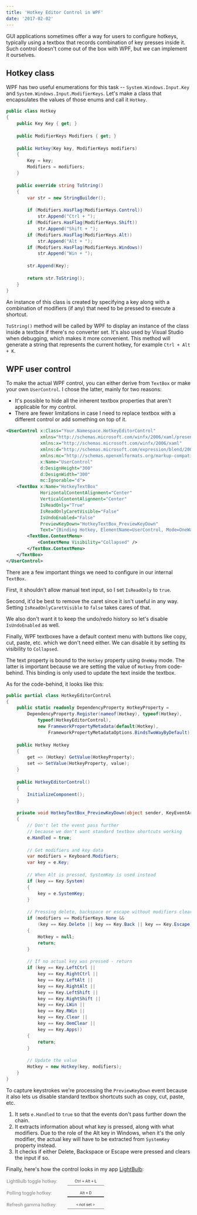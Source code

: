 ```yaml
---
title: 'Hotkey Editor Control in WPF'
date: '2017-02-02'
---
```


GUI applications sometimes offer a way for users to configure hotkeys, typically using a textbox that records combination of key presses inside it. Such control doesn't come out of the box with WPF, but we can implement it ourselves.

## Hotkey class

WPF has two useful enumerations for this task -- `System.Windows.Input.Key` and `System.Windows.Input.ModifierKeys`. Let's make a class that encapsulates the values of those enums and call it `Hotkey`.

```csharp
public class Hotkey
{
    public Key Key { get; }

    public ModifierKeys Modifiers { get; }

    public Hotkey(Key key, ModifierKeys modifiers)
    {
        Key = key;
        Modifiers = modifiers;
    }

    public override string ToString()
    {
        var str = new StringBuilder();

        if (Modifiers.HasFlag(ModifierKeys.Control))
            str.Append("Ctrl + ");
        if (Modifiers.HasFlag(ModifierKeys.Shift))
            str.Append("Shift + ");
        if (Modifiers.HasFlag(ModifierKeys.Alt))
            str.Append("Alt + ");
        if (Modifiers.HasFlag(ModifierKeys.Windows))
            str.Append("Win + ");

        str.Append(Key);

        return str.ToString();
    }
}
```

An instance of this class is created by specifying a key along with a combination of modifiers (if any) that need to be pressed to execute a shortcut.

`ToString()` method will be called by WPF to display an instance of the class inside a textbox if there's no converter set. It's also used by Visual Studio when debugging, which makes it more convenient. This method will generate a string that represents the current hotkey, for example `Ctrl + Alt + K`.

## WPF user control

To make the actual WPF control, you can either derive from `TextBox` or make your own `UserControl`. I chose the latter, mainly for two reasons:

- It's possible to hide all the inherent textbox properties that aren't applicable for my control.
- There are fewer limitations in case I need to replace textbox with a different control or add something on top of it.

```xml
<UserControl x:Class="Your.Namespace.HotkeyEditorControl"
             xmlns="http://schemas.microsoft.com/winfx/2006/xaml/presentation"
             xmlns:x="http://schemas.microsoft.com/winfx/2006/xaml"
             xmlns:d="http://schemas.microsoft.com/expression/blend/2008"
             xmlns:mc="http://schemas.openxmlformats.org/markup-compatibility/2006"
             x:Name="UserControl"
             d:DesignHeight="300"
             d:DesignWidth="300"
             mc:Ignorable="d">
    <TextBox x:Name="HotkeyTextBox"
             HorizontalContentAlignment="Center"
             VerticalContentAlignment="Center"
             IsReadOnly="True"
             IsReadOnlyCaretVisible="False"
             IsUndoEnabled="False"
             PreviewKeyDown="HotkeyTextBox_PreviewKeyDown"
             Text="{Binding Hotkey, ElementName=UserControl, Mode=OneWay, TargetNullValue=&lt; not set &gt;}">
        <TextBox.ContextMenu>
            <ContextMenu Visibility="Collapsed" />
        </TextBox.ContextMenu>
    </TextBox>
</UserControl>
```

There are a few important things we need to configure in our internal `TextBox`.

First, it shouldn't allow manual text input, so I set `IsReadOnly` to `true`.

Second, it'd be best to remove the caret since it isn't useful in any way. Setting `IsReadOnlyCaretVisible` to `false` takes cares of that.

We also don't want it to keep the undo/redo history so let's disable `IsUndoEnabled` as well.

Finally, WPF textboxes have a default context menu with buttons like copy, cut, paste, etc. which we don't need either. We can disable it by setting its visibility to `Collapsed`.

The text property is bound to the `Hotkey` property using `OneWay` mode. The latter is important because we are setting the value of `Hotkey` from code-behind. This binding is only used to update the text inside the textbox.

As for the code-behind, it looks like this:

```csharp
public partial class HotkeyEditorControl
{
    public static readonly DependencyProperty HotkeyProperty =
        DependencyProperty.Register(nameof(Hotkey), typeof(Hotkey),
            typeof(HotkeyEditorControl),
            new FrameworkPropertyMetadata(default(Hotkey),
                FrameworkPropertyMetadataOptions.BindsTwoWayByDefault));

    public Hotkey Hotkey
    {
        get => (Hotkey) GetValue(HotkeyProperty);
        set => SetValue(HotkeyProperty, value);
    }

    public HotkeyEditorControl()
    {
        InitializeComponent();
    }

    private void HotkeyTextBox_PreviewKeyDown(object sender, KeyEventArgs e)
    {
        // Don't let the event pass further
        // because we don't want standard textbox shortcuts working
        e.Handled = true;

        // Get modifiers and key data
        var modifiers = Keyboard.Modifiers;
        var key = e.Key;

        // When Alt is pressed, SystemKey is used instead
        if (key == Key.System)
        {
            key = e.SystemKey;
        }

        // Pressing delete, backspace or escape without modifiers clears the current value
        if (modifiers == ModifierKeys.None &&
            (key == Key.Delete || key == Key.Back || key == Key.Escape))
        {
            Hotkey = null;
            return;
        }

        // If no actual key was pressed - return
        if (key == Key.LeftCtrl ||
            key == Key.RightCtrl ||
            key == Key.LeftAlt ||
            key == Key.RightAlt ||
            key == Key.LeftShift ||
            key == Key.RightShift ||
            key == Key.LWin ||
            key == Key.RWin ||
            key == Key.Clear ||
            key == Key.OemClear ||
            key == Key.Apps))
        {
            return;
        }

        // Update the value
        Hotkey = new Hotkey(key, modifiers);
    }
}
```

To capture keystrokes we're processing the `PreviewKeyDown` event because it also lets us disable standard textbox shortcuts such as copy, cut, paste, etc.

1. It sets `e.Handled` to `true` so that the events don't pass further down the chain.
2. It extracts information about what key is pressed, along with what modifiers. Due to the role of the Alt key in Windows, when it's the only modifier, the actual key will have to be extracted from `SystemKey` property instead.
3. It checks if either Delete, Backspace or Escape were pressed and clears the input if so.

Finally, here's how the control looks in my app [LightBulb](https://github.com/Tyrrrz/LightBulb):

![example](example.png)

